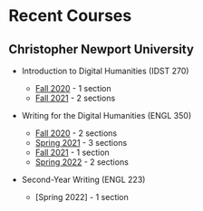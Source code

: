 # Recent Courses

## Christopher Newport University

* Introduction to Digital Humanities (IDST 270)
  * [Fall 2020](https://deanna-stover.github.io/coursesCNU/2020/idst270fall2020) - 1 section
  * [Fall 2021](https://deanna-stover.github.io/coursesCNU/2021/idst270fall2021) - 2 sections
  
* Writing for the Digital Humanities (ENGL 350)
  * [Fall 2020](https://deanna-stover.github.io/coursesCNU/2020/engl350fall2020) - 2 sections
  * [Spring 2021](https://deanna-stover.github.io/coursesCNU/2021/engl350spring2021) - 3 sections
  * [Fall 2021](https://deanna-stover.github.io/coursesCNU/2021/engl350fall2021) - 1 section
  * [Spring 2022](https://deanna-stover.github.io/coursesCNU/2022/engl350spring2022) - 2 sections

* Second-Year Writing (ENGL 223)
  * [Spring 2022] - 1 section
